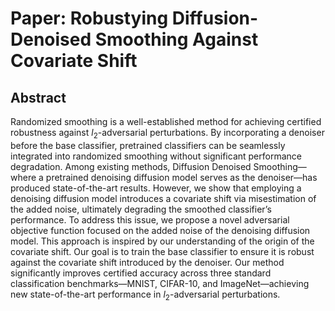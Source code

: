 # Paper: Robustying Diffusion-Denoised Smoothing Against Covariate Shift

## Abstract
Randomized smoothing is a well-established method for achieving certified robustness against $l_2$-adversarial perturbations. By incorporating a denoiser before the base classifier, pretrained classifiers can be seamlessly integrated into randomized smoothing without significant performance degradation. Among existing methods, Diffusion Denoised Smoothing—where a pretrained denoising diffusion model serves as the denoiser—has produced state-of-the-art results. However, we show that employing a denoising diffusion model introduces a covariate shift via misestimation of the added noise, ultimately degrading the smoothed classifier’s performance. To address this issue, we propose a novel adversarial objective function focused on the added noise of the denoising diffusion model. This approach is inspired by our understanding of the origin of the covariate shift. Our goal is to train the base classifier to ensure it is robust against the covariate shift introduced by the denoiser. Our method significantly improves certified accuracy across three standard classification benchmarks—MNIST, CIFAR-10, and ImageNet—achieving new state-of-the-art performance in $l_2$-adversarial perturbations.
